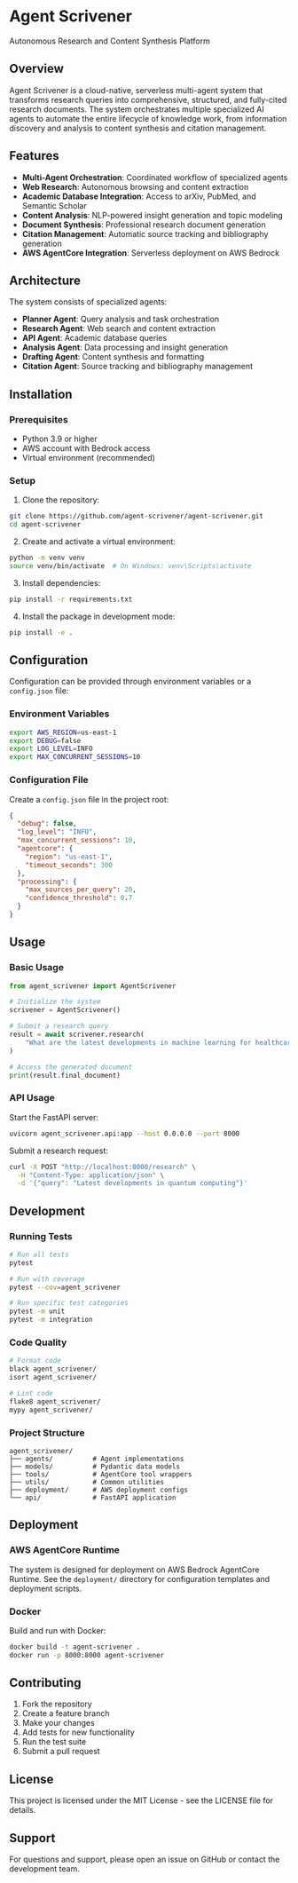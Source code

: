 # Agent Scrivener

Autonomous Research and Content Synthesis Platform

## Overview

Agent Scrivener is a cloud-native, serverless multi-agent system that transforms research queries into comprehensive, structured, and fully-cited research documents. The system orchestrates multiple specialized AI agents to automate the entire lifecycle of knowledge work, from information discovery and analysis to content synthesis and citation management.

## Features

- **Multi-Agent Orchestration**: Coordinated workflow of specialized agents
- **Web Research**: Autonomous browsing and content extraction
- **Academic Database Integration**: Access to arXiv, PubMed, and Semantic Scholar
- **Content Analysis**: NLP-powered insight generation and topic modeling
- **Document Synthesis**: Professional research document generation
- **Citation Management**: Automatic source tracking and bibliography generation
- **AWS AgentCore Integration**: Serverless deployment on AWS Bedrock

## Architecture

The system consists of specialized agents:

- **Planner Agent**: Query analysis and task orchestration
- **Research Agent**: Web search and content extraction
- **API Agent**: Academic database queries
- **Analysis Agent**: Data processing and insight generation
- **Drafting Agent**: Content synthesis and formatting
- **Citation Agent**: Source tracking and bibliography management

## Installation

### Prerequisites

- Python 3.9 or higher
- AWS account with Bedrock access
- Virtual environment (recommended)

### Setup

1. Clone the repository:
```bash
git clone https://github.com/agent-scrivener/agent-scrivener.git
cd agent-scrivener
```

2. Create and activate a virtual environment:
```bash
python -m venv venv
source venv/bin/activate  # On Windows: venv\Scripts\activate
```

3. Install dependencies:
```bash
pip install -r requirements.txt
```

4. Install the package in development mode:
```bash
pip install -e .
```

## Configuration

Configuration can be provided through environment variables or a `config.json` file:

### Environment Variables

```bash
export AWS_REGION=us-east-1
export DEBUG=false
export LOG_LEVEL=INFO
export MAX_CONCURRENT_SESSIONS=10
```

### Configuration File

Create a `config.json` file in the project root:

```json
{
  "debug": false,
  "log_level": "INFO",
  "max_concurrent_sessions": 10,
  "agentcore": {
    "region": "us-east-1",
    "timeout_seconds": 300
  },
  "processing": {
    "max_sources_per_query": 20,
    "confidence_threshold": 0.7
  }
}
```

## Usage

### Basic Usage

```python
from agent_scrivener import AgentScrivener

# Initialize the system
scrivener = AgentScrivener()

# Submit a research query
result = await scrivener.research(
    "What are the latest developments in machine learning for healthcare?"
)

# Access the generated document
print(result.final_document)
```

### API Usage

Start the FastAPI server:

```bash
uvicorn agent_scrivener.api:app --host 0.0.0.0 --port 8000
```

Submit a research request:

```bash
curl -X POST "http://localhost:8000/research" \
  -H "Content-Type: application/json" \
  -d '{"query": "Latest developments in quantum computing"}'
```

## Development

### Running Tests

```bash
# Run all tests
pytest

# Run with coverage
pytest --cov=agent_scrivener

# Run specific test categories
pytest -m unit
pytest -m integration
```

### Code Quality

```bash
# Format code
black agent_scrivener/
isort agent_scrivener/

# Lint code
flake8 agent_scrivener/
mypy agent_scrivener/
```

### Project Structure

```
agent_scrivener/
├── agents/          # Agent implementations
├── models/          # Pydantic data models
├── tools/           # AgentCore tool wrappers
├── utils/           # Common utilities
├── deployment/      # AWS deployment configs
└── api/             # FastAPI application
```

## Deployment

### AWS AgentCore Runtime

The system is designed for deployment on AWS Bedrock AgentCore Runtime. See the `deployment/` directory for configuration templates and deployment scripts.

### Docker

Build and run with Docker:

```bash
docker build -t agent-scrivener .
docker run -p 8000:8000 agent-scrivener
```

## Contributing

1. Fork the repository
2. Create a feature branch
3. Make your changes
4. Add tests for new functionality
5. Run the test suite
6. Submit a pull request

## License

This project is licensed under the MIT License - see the LICENSE file for details.

## Support

For questions and support, please open an issue on GitHub or contact the development team.